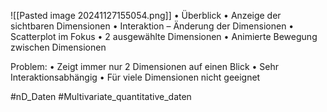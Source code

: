 
![[Pasted image 20241127155054.png]]
• Überblick
• Anzeige der sichtbaren Dimensionen
• Interaktion – Änderung der Dimensionen 
• Scatterplot im Fokus
• 2 ausgewählte Dimensionen 
• Animierte Bewegung zwischen 
Dimensionen

Problem: 
• Zeigt immer nur 2 Dimensionen auf einen Blick
• Sehr Interaktionsabhängig
• Für viele Dimensionen nicht geeignet

#nD_Daten #Multivariate_quantitative_daten